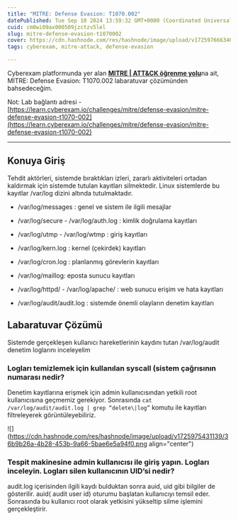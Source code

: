 ```yaml
---
title: "MITRE: Defense Evasion: T1070.002"
datePublished: Tue Sep 10 2024 13:59:32 GMT+0000 (Coordinated Universal Time)
cuid: cm0wi09ax000509jzctzv5lel
slug: mitre-defense-evasion-t1070002
cover: https://cdn.hashnode.com/res/hashnode/image/upload/v1725976663465/9035f297-f233-49fb-9fd2-7114ccbdbf4d.png
tags: cyberexam, mitre-attack, defense-evasion

---
```


Cyberexam platformunda yer alan [**MITRE | ATT&CK öğrenme yolu**](https://learn.cyberexam.io/learning-modules/mitre-att-ck)na ait, MITRE: Defense Evasion: T1070.002 labaratuvar çözümünden bahsedeceğim.

Not: Lab bağlantı adresi - [https://learn.cyberexam.io/challenges/mitre/defense-evasion/mitre-defense-evasion-t1070-002](https://learn.cyberexam.io/challenges/mitre/defense-evasion/mitre-defense-evasion-t1070-002)

---

## Konuya Giriş

Tehdit aktörleri, sistemde bıraktıkları izleri, zararlı aktiviteleri ortadan kaldırmak için sistemde tutulan kayıtları silmektedir. Linux sistemlerde bu kayıtlar /var/log dizini altında tutulmaktadır.

* /var/log/messages : genel ve sistem ile ilgili mesajlar
    
* /var/log/secure - /var/log/auth.log : kimlik doğrulama kayıtları
    
* /var/log/utmp - /var/log/wtmp : giriş kayıtları
    
* /var/log/kern.log : kernel (çekirdek) kayıtları
    
* /var/log/cron.log : planlanmış görevlerin kayıtları
    
* /var/log/maillog: eposta sunucu kayıtları
    
* /var/log/httpd/ - /var/log/apache/ : web sunucu erişim ve hata kayıtları
    
* /var/log/audit/audit.log : sistemde önemli olayların denetim kayıtları
    

## Labaratuvar Çözümü

Sistemde gerçekleşen kullanıcı hareketlerinin kaydını tutan /var/log/audit denetim loglarını inceleyelim

### Logları temizlemek için kullanılan syscall (sistem çağrısının numarası nedir?

Denetim kayıtlarına erişmek için admin kullanıcısından yetkili root kullanıcısına geçmemiz gerekiyor. Sonrasında `cat /var/log/audit/audit.log | grep “delete\|log”` komutu ile kayıtları filtreleyerek görüntüleyebiliriz.

![](https://cdn.hashnode.com/res/hashnode/image/upload/v1725975431139/36b9b26a-4b28-453b-9a66-5bae6e5a94f0.png align="center")

### Tespit makinesine admin kullanıcısı ile giriş yapın. Logları inceleyin. Logları silen kullanıcının UID’si nedir?

audit.log içerisinden ilgili kaydı bulduktan sonra auid, uid gibi bilgiler de gösterilir. auid( audit user id) oturumu başlatan kullanıcıyı temsil eder. Sonrasında bu kullanıcı root olarak yetkisini yükseltip silme işlemini gerçekleştirir.
